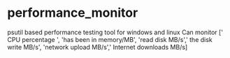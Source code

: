 # performance_monitor
psutil based performance testing tool for windows and linux
Can monitor [' CPU percentage ', 'has been in memory/MB', 'read disk MB/s',' the disk write MB/s', 'network upload MB/s',' Internet downloads MB/s]
